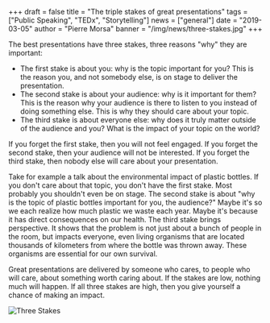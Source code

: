 +++
draft = false
title = "The triple stakes of great presentations"
tags = ["Public Speaking", "TEDx", "Storytelling"]
news = ["general"]
date = "2019-03-05"
author = "Pierre Morsa"
banner = "/img/news/three-stakes.jpg"
+++

The best presentations have three stakes, three reasons "why" they are important:

- The first stake is about you: why is the topic important for you? This is the reason you, and not somebody else, is on stage to deliver the presentation.
- The second stake is about your audience: why is it important for them? This is the reason why your audience is there to listen to you instead of doing something else. This is why they should care about your topic.
- The third stake is about everyone else: why does it truly matter outside of the audience and you? What is the impact of your topic on the world?

If you forget the first stake, then you will not feel engaged. If you forget the second stake, then your audience will not be interested. If you forget the third stake, then nobody else will care about your presentation.

Take for example a talk about the environmental impact of plastic bottles. If you don't care about that topic, you don't have the first stake. Most probably you shouldn't even be on stage. The second stake is about "why is the topic of plastic bottles important for you, the audience?" Maybe it's so we each realize how much plastic we waste each year. Maybe it's because it has direct consequences on our health. The third stake brings perspective. It shows that the problem is not just about a bunch of people in the room, but impacts everyone, even living organisms that are located thousands of kilometers from where the bottle was thrown away. These organisms are essential for our own survival.

Great presentations are delivered by someone who cares, to people who will care, about something worth caring about. If the stakes are low, nothing much will happen. If all three stakes are high, then you give yourself a chance of making an impact.

![Three Stakes](/img/news/three-stakes.jpg)